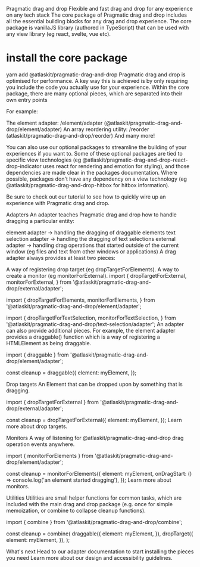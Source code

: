 Pragmatic drag and drop
Flexible and fast drag and drop for any experience on any tech stack
The core package of Pragmatic drag and drop includes all the essential building blocks for any drag and drop experience. The core package is vanillaJS library (authored in TypeScript) that can be used with any view library (eg react, svelte, vue etc).

# install the core package
yarn add @atlaskit/pragmatic-drag-and-drop
Pragmatic drag and drop is optimised for performance. A key way this is achieved is by only requiring you include the code you actually use for your experience. Within the core package, there are many optional pieces, which are separated into their own entry points

For example:

The element adapter: /element/adapter (@atlaskit/pragmatic-drag-and-drop/element/adapter)
An array reordering utility: /reorder (atlaskit/pragmatic-drag-and-drop/reorder)
And many more!

You can also use our optional packages to streamline the building of your experiences if you want to. Some of these optional packages are tied to specific view technologies (eg @atlaskit/pragmatic-drag-and-drop-react-drop-indicator uses react for rendering and emotion for styling), and those dependencies are made clear in the packages documentation. Where possible, packages don't have any dependency on a view technology (eg @atlaskit/pragmatic-drag-and-drop-hitbox for hitbox information).

Be sure to check out our tutorial to see how to quickly wire up an experience with Pragmatic drag and drop.


Adapters
An adapter teaches Pragmatic drag and drop how to handle dragging a particular entity:

element adapter → handling the dragging of draggable elements
text selection adapter → handling the dragging of text selections
external adapter → handling drag operations that started outside of the current window (eg files and text from other windows or applications)
A drag adapter always provides at least two pieces:

A way of registering drop target (eg dropTargetForElements).
A way to create a monitor (eg monitorForExternal).
import {
    dropTargetForExternal,
    monitorForExternal,
} from '@atlaskit/pragmatic-drag-and-drop/external/adapter';

import {
    dropTargetForElements,
    monitorForElements,
} from '@atlaskit/pragmatic-drag-and-drop/element/adapter';

import {
    dropTargetForTextSelection,
    monitorForTextSelection,
} from '@atlaskit/pragmatic-drag-and-drop/text-selection/adapter';
An adapter can also provide additional pieces. For example, the element adapter provides a draggable() function which is a way of registering a HTMLElement as being draggable.

import { draggable } from '@atlaskit/pragmatic-drag-and-drop/element/adapter';

const cleanup = draggable({
    element: myElement,
});

Drop targets
An Element that can be dropped upon by something that is dragging.

import { dropTargetForExternal } from '@atlaskit/pragmatic-drag-and-drop/external/adapter';

const cleanup = dropTargetForExternal({
    element: myElement,
});
Learn more about drop targets.


Monitors
A way of listening for @atlaskit/pragmatic-drag-and-drop drag operation events anywhere.

import { monitorForElements } from '@atlaskit/pragmatic-drag-and-drop/element/adapter';

const cleanup = monitorForElements({
    element: myElement,
    onDragStart: () => console.log('an element started dragging'),
});
Learn more about monitors.


Utilities
Utilities are small helper functions for common tasks, which are included with the main drag and drop package (e.g. once for simple memoization, or combine to collapse cleanup functions).

import { combine } from '@atlaskit/pragmatic-drag-and-drop/combine';

const cleanup = combine(
    draggable({
        element: myElement,
    }),
    dropTarget({
        element: myElement,
    }),
);

What's next
Head to our adapter documentation to start installing the pieces you need
Learn more about our design and accessibility guidelines.
